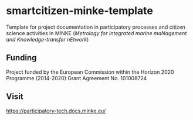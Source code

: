 # smartcitizen-minke-template

Template for project documentation in participatory processes and citizen science activities in MINKE (_Metrology for Integrated marine maNagement and Knowledge-transfer nEtwork_)

## Funding

Project funded by the European Commission within the Horizon 2020 Programme (2014-2020)
Grant Agreement No. 101008724

## Visit

https://participatory-tech.docs.minke.eu/
